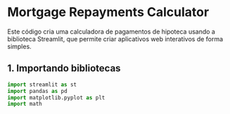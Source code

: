 # Mortgage Repayments Calculator

Este código cria uma calculadora de pagamentos de hipoteca usando a biblioteca Streamlit, que permite criar aplicativos web interativos de forma simples. 

## 1. Importando bibliotecas
```python
import streamlit as st
import pandas as pd
import matplotlib.pyplot as plt
import math
